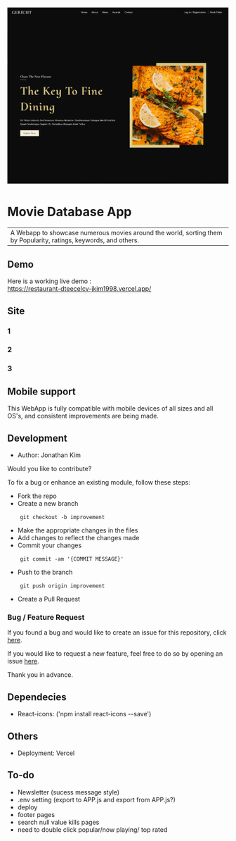 # ![WebApp](https://github.com/jkim1998/Restaurant/blob/main/screenshot/Restaurant_1.png)
# Movie Database App
<table>
<tr>
<td>
  A Webapp to showcase numerous movies around the world, sorting them by Popularity, ratings, keywords, and others. 
</td>
</tr>
</table>


## Demo
Here is a working live demo :  
https://restaurant-dteecelcv-jkim1998.vercel.app/


## Site

### 1

### 2

### 3


## Mobile support
This WebApp is fully compatible with mobile devices of all sizes and all OS's, and consistent improvements are being made.


## Development
- Author: Jonathan Kim

Would you like to contribute?

To fix a bug or enhance an existing module, follow these steps:

- Fork the repo
- Create a new branch 
```
    git checkout -b improvement
```
- Make the appropriate changes in the files
- Add changes to reflect the changes made
- Commit your changes 
```
    git commit -am '{COMMIT MESSAGE}'
```
- Push to the branch 
```
    git push origin improvement
```
- Create a Pull Request 

### Bug / Feature Request

If you found a bug and would like to create an issue for this repository, click [here](https://github.com/jkim1998/Movie-DB-/issues/new).

If you would like to request a new feature, feel free to do so by opening an issue [here](https://github.com/jkim1998/Movie-DB-/issues/new).

Thank you in advance.

## Dependecies 

- React-icons: ('npm install react-icons --save')


## Others

- Deployment: Vercel

## To-do
- Newsletter (sucess message style)
- .env setting (export to APP.js and export from APP.js?)
- deploy 
- footer pages 
- search null value kills pages
- need to double click popular/now playing/ top rated